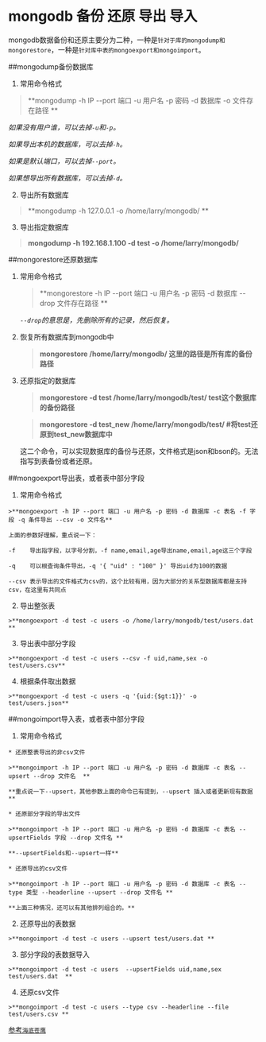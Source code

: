 # mongodb 备份 还原 导出 导入

mongodb数据备份和还原主要分为二种，一种是`针对于库的mongodump和mongorestore`，一种是`针对库中表的mongoexport和mongoimport`。

##mongodump备份数据库

1. 常用命令格式

  >**mongodump -h IP --port 端口 -u 用户名 -p 密码 -d 数据库 -o 文件存在路径  **
  
  *如果没有用户谁，可以去掉`-u`和`-p`。*
  
  *如果导出本机的数据库，可以去掉`-h`。*
  
  *如果是默认端口，可以去掉`--port`。*
  
  *如果想导出所有数据库，可以去掉`-d`。*

2. 导出所有数据库

  >**mongodump -h 127.0.0.1 -o /home/larry/mongodb/  **

 3. 导出指定数据库
 
 >**mongodump -h 192.168.1.100 -d test -o /home/larry/mongodb/**

##mongorestore还原数据库

 1. 常用命令格式
 
    >**mongorestore -h IP --port 端口 -u 用户名 -p 密码 -d 数据库 --drop 文件存在路径  **
     
    *`--drop`的意思是，先删除所有的记录，然后恢复。* 
 2. 恢复所有数据库到mongodb中
    
    >**mongorestore /home/larry/mongodb/   这里的路径是所有库的备份路径**

 3. 还原指定的数据库
  
    >**mongorestore -d test /home/larry/mongodb/test/    test这个数据库的备份路径**

    >**mongorestore -d test_new  /home/larry/mongodb/test/    #将test还原到test_new数据库中**
    
    这二个命令，可以实现数据库的备份与还原，文件格式是json和bson的。无法指写到表备份或者还原。
    
##mongoexport导出表，或者表中部分字段

  1. 常用命令格式
  
    >**mongoexport -h IP --port 端口 -u 用户名 -p 密码 -d 数据库 -c 表名 -f 字段 -q 条件导出 --csv -o 文件名**

    上面的参数好理解，重点说一下：
    
    -f    导出指字段，以字号分割，-f name,email,age导出name,email,age这三个字段
    
    -q    可以根查询条件导出，-q '{ "uid" : "100" }' 导出uid为100的数据
    
    --csv 表示导出的文件格式为csv的，这个比较有用，因为大部分的关系型数据库都是支持csv，在这里有共同点
    
  2. 导出整张表
  
    >**mongoexport -d test -c users -o /home/larry/mongodb/test/users.dat  **
    
  3. 导出表中部分字段
   
    >**mongoexport -d test -c users --csv -f uid,name,sex -o test/users.csv**
  
  4. 根据条件取出数据
  
    >**mongoexport -d test -c users -q '{uid:{$gt:1}}' -o test/users.json**

##mongoimport导入表，或者表中部分字段

  1. 常用命令格式
     
    * 还原整表导出的非csv文件
  
    >**mongoimport -h IP --port 端口 -u 用户名 -p 密码 -d 数据库 -c 表名 --upsert --drop 文件名  **
     
    **重点说一下--upsert，其他参数上面的命令已有提到，--upsert 插入或者更新现有数据**

    * 还原部分字段的导出文件
    
    >**mongoimport -h IP --port 端口 -u 用户名 -p 密码 -d 数据库 -c 表名 --upsertFields 字段 --drop 文件名 **
    
    **--upsertFields和--upsert一样**

    * 还原导出的csv文件
    
    >**mongoimport -h IP --port 端口 -u 用户名 -p 密码 -d 数据库 -c 表名 --type 类型 --headerline --upsert --drop 文件名 **
     
    **上面三种情况，还可以有其他排列组合的。**
  
  2. 还原导出的表数据
  
    >**mongoimport -d test -c users --upsert test/users.dat **

  3. 部分字段的表数据导入
  
    >**mongoimport -d test -c users  --upsertFields uid,name,sex  test/users.dat  **

  4. 还原csv文件
  
    >**mongoimport -d test -c users --type csv --headerline --file test/users.csv **



[参考`海底苍鹰`](http://blog.51yip.com/nosql/1573.html)
